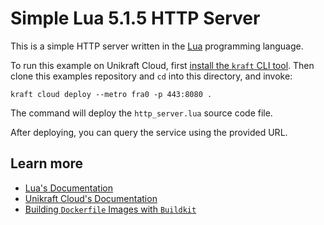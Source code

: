 # Simple Lua 5.1.5 HTTP Server

This is a simple HTTP server written in the [Lua](https://www.lua.org/) programming language.

To run this example on Unikraft Cloud, first [install the `kraft` CLI tool](https://unikraft.org/docs/cli).
Then clone this examples repository and `cd` into this directory, and invoke:

```console
kraft cloud deploy --metro fra0 -p 443:8080 .
```

The command will deploy the `http_server.lua` source code file.

After deploying, you can query the service using the provided URL.

## Learn more

- [Lua's Documentation](https://www.lua.org/docs.html)
- [Unikraft Cloud's Documentation](https://unikraft.cloud/docs/)
- [Building `Dockerfile` Images with `Buildkit`](https://unikraft.org/guides/building-dockerfile-images-with-buildkit)
